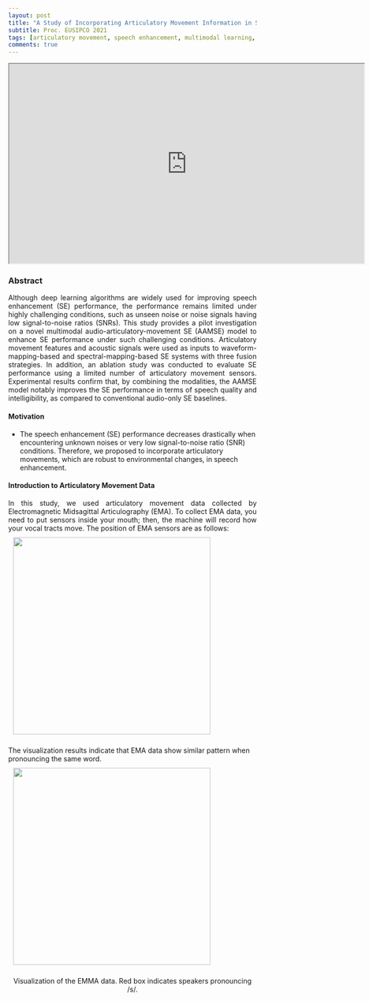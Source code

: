 ```yaml
---
layout: post
title: "A Study of Incorporating Articulatory Movement Information in Speech Enhancement"
subtitle: Proc. EUSIPCO 2021
tags: [articulatory movement, speech enhancement, multimodal learning, neural network]
comments: true
---
```

<p align="center">
<iframe width="720" height="405" src="https://youtu.be/pnsaK3djC78"> </iframe>
</p>

### Abstract
<div style="text-align: justify"> 
Although deep learning algorithms are widely used for improving speech enhancement (SE) performance, the performance remains limited under highly challenging conditions, such as unseen noise or noise signals having low signal-to-noise ratios (SNRs). This study provides a pilot investigation on a novel multimodal audio-articulatory-movement SE (AAMSE) model to enhance SE performance under such challenging conditions. Articulatory movement features and acoustic signals were used as inputs to waveform-mapping-based and spectral-mapping-based SE systems with three fusion strategies. In addition, an ablation study was conducted to evaluate SE performance using a limited number of articulatory movement sensors. Experimental results confirm that, by combining the modalities, the AAMSE model notably improves the SE performance in terms of speech quality and intelligibility, as compared to conventional audio-only SE baselines.
</div>

#### Motivation
* The speech enhancement (SE) performance decreases drastically when encountering unknown noises or very low signal-to-noise ratio (SNR) conditions. Therefore, we proposed to incorporate articulatory movements, which are robust to environmental changes, in speech enhancement.

#### Introduction to Articulatory Movement Data
<div style="text-align: justify"> 
In this study, we used articulatory movement data collected by Electromagnetic Midsagittal Articulography (EMA).
To collect EMA data, you need to put sensors inside your mouth; then, the machine will record how your vocal tracts move. The position of EMA sensors are as follows:
</div>
<img src="https://garyzhubc.github.io/assets/2021-11-04-AAMES_img/EMA_position.png" align="center" width="400px" style="vertical-align:middle;margin:10px 10px 10px 10px" />

The visualization results indicate that EMA data show similar pattern when pronouncing the same word.
<img src="https://garyzhubc.github.io/assets/2021-11-04-AAMES_img/EMA_visualized.png" align="center" width="400px" style="vertical-align:middle;margin:10px 10px 10px 10px" />
<div style="text-align: center"> 
Visualization of the EMMA data. Red box indicates speakers pronouncing /s/.
</div>

